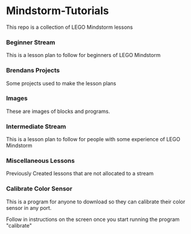 # Mindstorm-Tutorials

This repo is a collection of LEGO Mindstorm lessons

### Beginner Stream
This is a lesson plan to follow for beginners of LEGO Mindstorm

### Brendans Projects
Some projects used to make the lesson plans

### Images
These are images of blocks and programs.

### Intermediate Stream
This is a lesson plan to follow for people with some experience of LEGO Mindstorm

### Miscellaneous Lessons
Previously Created lessons that are not allocated to a stream

### Calibrate Color Sensor
This is a program for anyone to download so they can calibrate their color sensor in any port.

Follow in instructions on the screen once you start running the program "calibrate"
